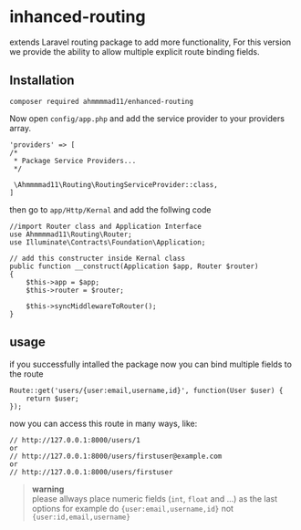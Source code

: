 # inhanced-routing

extends Laravel routing package to add more functionality, For this version we provide the ability to allow multiple explicit route binding fields.

## Installation

    composer required ahmmmmad11/enhanced-routing
  
Now open `config/app.php` and add the service provider to your providers array.

    'providers' => [
    /*
     * Package Service Providers...
     */
     
     \Ahmmmmad11\Routing\RoutingServiceProvider::class,
    ]
  
then go to `app/Http/Kernal` and add the follwing code

    //import Router class and Application Interface
    use Ahmmmmad11\Routing\Router;
    use Illuminate\Contracts\Foundation\Application;
    
    // add this constructer inside Kernal class
    public function __construct(Application $app, Router $router)
    {
        $this->app = $app;
        $this->router = $router;

        $this->syncMiddlewareToRouter();
    }
    
## usage

if you successfully intalled the package now you can bind multiple fields to the route

    Route::get('users/{user:email,username,id}', function(User $user) {
        return $user;
    });
    
now you can access this route in many ways, like:

    // http://127.0.0.1:8000/users/1
    or
    // http://127.0.0.1:8000/users/firstuser@example.com
    or
    // http://127.0.0.1:8000/users/firstuser
    
> **warning**  
> please allways place numeric fields (`int`, `float` and ...) as the last options for example do `{user:email,username,id}` not `{user:id,email,username}`
